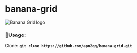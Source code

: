 # banana-grid

![Banana Grid logo](http://oi63.tinypic.com/i4fiia.jpg)

### 🍌Usage:

Clone: 
**`git clone https://github.com/apn2qq/banana-grid.git`**

